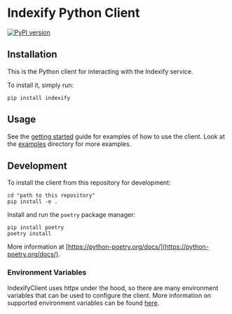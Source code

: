 # Indexify Python Client


[![PyPI version](https://badge.fury.io/py/indexify.svg)](https://badge.fury.io/py/indexify)

## Installation

This is the Python client for interacting with the Indexify service.

To install it, simply run:

```shell
pip install indexify
```

## Usage

See the [getting started](https://getindexify.com/getting_started/) guide for examples of how to use the client.
Look at the [examples](examples) directory for more examples.

## Development

To install the client from this repository for development:

```shell
cd "path to this repository"
pip install -e .
```

Install and run the `poetry` package manager:

```shell
pip install poetry
poetry install
```

More information at [https://python-poetry.org/docs/](https://python-poetry.org/docs/).



### Environment Variables

IndexifyClient uses httpx under the hood, so there are many environment variables that can be used to configure the client. More information on supported environment variables can be found [here](https://www.python-httpx.org/environment_variables/).
